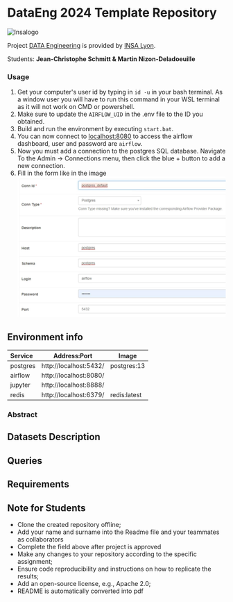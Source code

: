 # DataEng 2024 Template Repository

![Insalogo](./images/logo-insa_0.png)

Project [DATA Engineering](https://www.riccardotommasini.com/courses/dataeng-insa-ot/) is provided by [INSA Lyon](https://www.insa-lyon.fr/).

Students: **Jean-Christophe Schmitt & Martin Nizon-Deladoeuille**

### Usage

1. Get your computer's user id by typing in `id -u` in your bash terminal. As a window user you will have to run this command in your WSL terminal as it will not work on CMD or powershell.
2. Make sure to update the `AIRFLOW_UID` in the .env file to the ID you obtained.
3. Build and run the environment by executing `start.bat`.
5. You can now connect to [localhost:8080](http://localhost:8080/) to access the airflow dashboard, user and password are `airflow`.
6. Now you must add a connection to the postgres SQL database. Navigate To the Admin -> Connections menu, then click the blue + button to add a new connection.
7. Fill in the form like in the image ![](airflow/assets/postgres_connection.png)
## Environment info
| Service  | Address:Port           | Image        |
| :------- | ---------------------- | ------------ |
| postgres | http://localhost:5432/ | postgres:13  |
| airflow  | http://localhost:8080/ |              |
| jupyter  | http://localhost:8888/ |              |
| redis    | http://localhost:6379/ | redis:latest |


### Abstract

## Datasets Description 

## Queries 

## Requirements

## Note for Students

* Clone the created repository offline;
* Add your name and surname into the Readme file and your teammates as collaborators
* Complete the field above after project is approved
* Make any changes to your repository according to the specific assignment;
* Ensure code reproducibility and instructions on how to replicate the results;
* Add an open-source license, e.g., Apache 2.0;
* README is automatically converted into pdf

